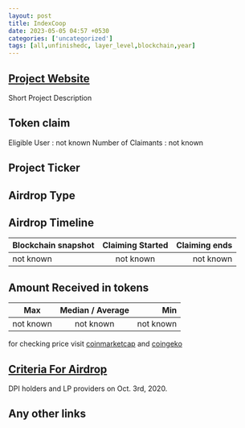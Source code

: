 ```yaml
---
layout: post
title: IndexCoop
date: 2023-05-05 04:57 +0530
categories: ['uncategorized']
tags: [all,unfinishedc, layer_level,blockchain,year] 
---
```





## [Project Website](https://www.indexcoop.com/farm)

 Short Project Description

## Token claim

Eligible User : not known
Number of Claimants : not known

## Project Ticker

## Airdrop Type

## Airdrop Timeline

| Blockchain snapshot     | Claiming Started           | Claiming ends    |
| ----------------------- |:--------------------------:| ----------------:|
|       not known         |        not known           |   not known      |

## Amount Received in tokens  

| Max        |    Median / Average  |       Min    |
| ---------- |:--------------------:| ------------:|
| not known  |     not known        |  not known   |

for checking price visit [coinmarketcap](https://coinmarketcap.com/currencies/) and [coingeko](https://www.coingecko.com/en/coins/)

## [Criteria For Airdrop](link)

DPI holders and LP providers on Oct. 3rd, 2020.

## Any other links
